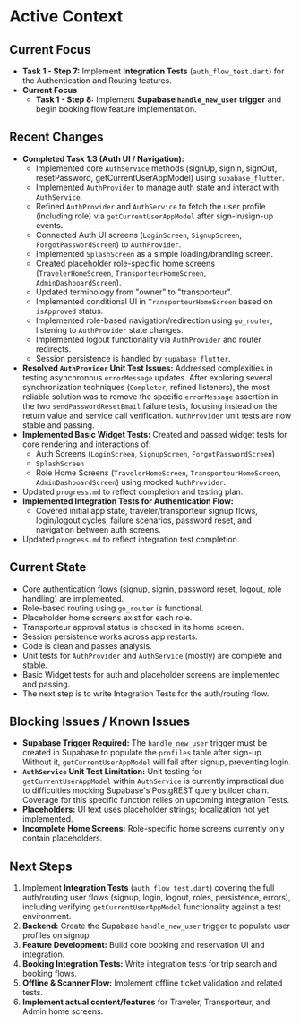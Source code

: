 # Active Context

## Current Focus
- **Task 1 - Step 7:** Implement **Integration Tests** (`auth_flow_test.dart`) for the Authentication and Routing features.
- **Current Focus**
  - **Task 1 - Step 8:** Implement **Supabase `handle_new_user` trigger** and begin booking flow feature implementation.

## Recent Changes
- **Completed Task 1.3 (Auth UI / Navigation):**
    - Implemented core `AuthService` methods (signUp, signIn, signOut, resetPassword, getCurrentUserAppModel) using `supabase_flutter`.
    - Implemented `AuthProvider` to manage auth state and interact with `AuthService`.
    - Refined `AuthProvider` and `AuthService` to fetch the user profile (including role) via `getCurrentUserAppModel` after sign-in/sign-up events.
    - Connected Auth UI screens (`LoginScreen`, `SignupScreen`, `ForgotPasswordScreen`) to `AuthProvider`.
    - Implemented `SplashScreen` as a simple loading/branding screen.
    - Created placeholder role-specific home screens (`TravelerHomeScreen`, `TransporteurHomeScreen`, `AdminDashboardScreen`).
    - Updated terminology from "owner" to "transporteur".
    - Implemented conditional UI in `TransporteurHomeScreen` based on `isApproved` status.
    - Implemented role-based navigation/redirection using `go_router`, listening to `AuthProvider` state changes.
    - Implemented logout functionality via `AuthProvider` and router redirects.
    - Session persistence is handled by `supabase_flutter`.
- **Resolved `AuthProvider` Unit Test Issues:** Addressed complexities in testing asynchronous `errorMessage` updates. After exploring several synchronization techniques (`Completer`, refined listeners), the most reliable solution was to remove the specific `errorMessage` assertion in the two `sendPasswordResetEmail` failure tests, focusing instead on the return value and service call verification. `AuthProvider` unit tests are now stable and passing.
- **Implemented Basic Widget Tests:** Created and passed widget tests for core rendering and interactions of:
    - Auth Screens (`LoginScreen`, `SignupScreen`, `ForgotPasswordScreen`)
    - `SplashScreen`
    - Role Home Screens (`TravelerHomeScreen`, `TransporteurHomeScreen`, `AdminDashboardScreen`) using mocked `AuthProvider`.
- Updated `progress.md` to reflect completion and testing plan.
- **Implemented Integration Tests for Authentication Flow:**
    - Covered initial app state, traveler/transporteur signup flows, login/logout cycles, failure scenarios, password reset, and navigation between auth screens.
- Updated `progress.md` to reflect integration test completion.

## Current State
- Core authentication flows (signup, signin, password reset, logout, role handling) are implemented.
- Role-based routing using `go_router` is functional.
- Placeholder home screens exist for each role.
- Transporteur approval status is checked in its home screen.
- Session persistence works across app restarts.
- Code is clean and passes analysis.
- Unit tests for `AuthProvider` and `AuthService` (mostly) are complete and stable.
- Basic Widget tests for auth and placeholder screens are implemented and passing.
- The next step is to write Integration Tests for the auth/routing flow.

## Blocking Issues / Known Issues
- **Supabase Trigger Required:** The `handle_new_user` trigger must be created in Supabase to populate the `profiles` table after sign-up. Without it, `getCurrentUserAppModel` will fail after signup, preventing login.
- **`AuthService` Unit Test Limitation:** Unit testing for `getCurrentUserAppModel` within `AuthService` is currently impractical due to difficulties mocking Supabase's PostgREST query builder chain. Coverage for this specific function relies on upcoming Integration Tests.
- **Placeholders:** UI text uses placeholder strings; localization not yet implemented.
- **Incomplete Home Screens:** Role-specific home screens currently only contain placeholders.

## Next Steps
1.  Implement **Integration Tests** (`auth_flow_test.dart`) covering the full auth/routing user flows (signup, login, logout, roles, persistence, errors), including verifying `getCurrentUserAppModel` functionality against a test environment.
2.  **Backend:** Create the Supabase `handle_new_user` trigger to populate user profiles on signup.
3.  **Feature Development:** Build core booking and reservation UI and integration.
4.  **Booking Integration Tests:** Write integration tests for trip search and booking flows.
5.  **Offline & Scanner Flow:** Implement offline ticket validation and related tests.
4.  **Implement actual content/features** for Traveler, Transporteur, and Admin home screens. 